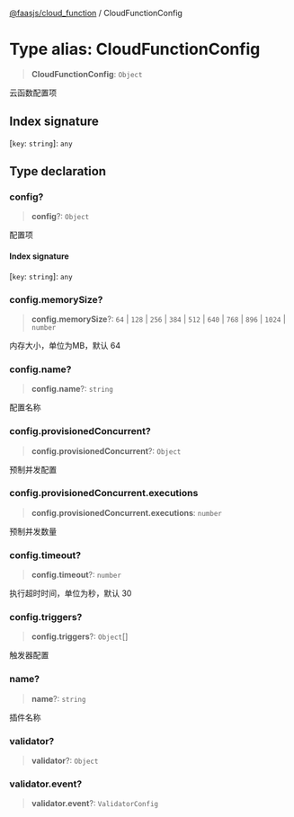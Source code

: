 [@faasjs/cloud_function](../README.md) / CloudFunctionConfig

# Type alias: CloudFunctionConfig

> **CloudFunctionConfig**: `Object`

云函数配置项

## Index signature

 \[`key`: `string`\]: `any`

## Type declaration

### config?

> **config**?: `Object`

配置项

#### Index signature

 \[`key`: `string`\]: `any`

### config.memorySize?

> **config.memorySize**?: `64` \| `128` \| `256` \| `384` \| `512` \| `640` \| `768` \| `896` \| `1024` \| `number`

内存大小，单位为MB，默认 64

### config.name?

> **config.name**?: `string`

配置名称

### config.provisionedConcurrent?

> **config.provisionedConcurrent**?: `Object`

预制并发配置

### config.provisionedConcurrent.executions

> **config.provisionedConcurrent.executions**: `number`

预制并发数量

### config.timeout?

> **config.timeout**?: `number`

执行超时时间，单位为秒，默认 30

### config.triggers?

> **config.triggers**?: `Object`[]

触发器配置

### name?

> **name**?: `string`

插件名称

### validator?

> **validator**?: `Object`

### validator.event?

> **validator.event**?: `ValidatorConfig`
